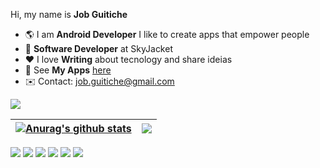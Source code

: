 Hi, my name is **Job Guitiche**

- 🌎 I am **Android Developer** I like to create apps that empower people
- 💼 **Software Developer** at SkyJacket
- ❤️ I love **Writing** about tecnology and share ideias
- 📱 See **My Apps** [here](https://play.google.com/store/apps/dev?id=6572654544819443309&hl=pt)
- ✉️ Contact: job.guitiche@gmail.com

![](https://komarev.com/ghpvc/?username=jobguitiche)

<!-- <div align="left">
  <a href="https://github.com/jobguitiche">
  <img height="180em" src="https://github-readme-stats.vercel.app/api?username=jobguitiche&show_icons=true&theme=tokyonight&include_all_commits=true&count_private=true"/>
  <img height="180em" src="https://github-readme-stats.vercel.app/api/top-langs/?username=jobguitiche&layout=compact&langs_count=7&theme=tokyonight"/>        
</div> -->

| <a href="https://github.com/jobguitiche/github-readme-stats"><img align="center" src="https://github-readme-stats.vercel.app/api?username=jobguitiche&show_icons=true&include_all_commits=true&theme=default&hide_border=true&icon_color=E01462" alt="Anurag's github stats" /></a> | <a href="https://github.com/jobguitiche/github-readme-stats"><img align="center" src="https://github-readme-stats.vercel.app/api/top-langs/?username=jobguitiche&layout=compact&theme=default&hide_border=true" /></a> |
| ------------- | ------------- |

<div>
  <a href="https://www.linkedin.com/in/job-guitiche/" target="_blank"><img src="https://img.shields.io/badge/-LinkedIn-%230077B5?style=for-the-badge&logo=linkedin&logoColor=white" target="_blank"></a>
  <a href="https://play.google.com/store/apps/dev?id=6572654544819443309&hl=pt" target="_blank"><img src="https://img.shields.io/badge/Google_Play-07c15e?style=for-the-badge&logo=google-play&logoColor=white" target="_blank"></a>    
    <a href="https://twitter.com/job_guitiche" target="_blank"><img src="https://img.shields.io/badge/Twitter-1DA1F2?style=for-the-badge&logo=twitter&logoColor=white" target="_blank"></a>    
  <a href="https://www.instagram.com/job.guitiche.dev/" target="_blank"><img src="https://img.shields.io/badge/-Instagram-%23E4405F?style=for-the-badge&logo=instagram&logoColor=white" target="_blank"></a>
  <a href="https://www.behance.net/job_guitiche" target="_blank"><img src="https://img.shields.io/badge/-Behance-%230077B5?style=for-the-badge&logo=behance&logoColor=white" target="_blank"></a>        
  <a href="https://medium.com/@jobguitiche" target="_blank"><img src="https://img.shields.io/badge/Medium-12100E?style=for-the-badge&logo=medium&logoColor=white" target="_blank"></a>
</div>

